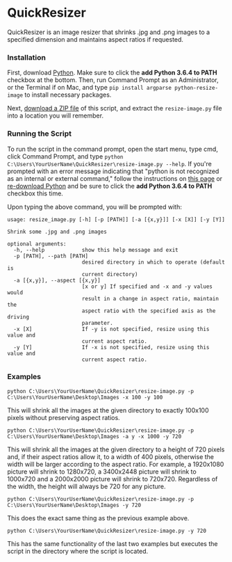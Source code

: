 # QuickResizer
QuickResizer is an image resizer that shrinks .jpg and .png images to a specified dimension and maintains aspect ratios if requested.

### Installation
First, download [Python][python-download]. Make sure to click the **add Python 3.6.4 to PATH** checkbox at the bottom. Then, run Command Prompt as an Administrator, or the Terminal if on Mac, and type `pip install argparse python-resize-image` to install necessary packages.  

Next, [download a ZIP file][zip-file] of this script, and extract the `resize-image.py` file
into a location you will remember.

### Running the Script
To run the script in the command prompt, open the start menu, type cmd, click Command Prompt,
and type `python C:\Users\YourUserName\QuickResizer\resize-image.py --help`. If
you're prompted with an error message indicating that "python is not recognized
as an internal or external command,"
follow the instructions on [this page][addToPathPage] or [re-download Python][python-download] and be sure to click the **add Python 3.6.4 to PATH** checkbox this time.

Upon typing the above command, you will be prompted with:
```
usage: resize_image.py [-h] [-p [PATH]] [-a [{x,y}]] [-x [X]] [-y [Y]]

Shrink some .jpg and .png images

optional arguments:
  -h, --help            show this help message and exit
  -p [PATH], --path [PATH]
                        desired directory in which to operate (default is
                        current directory)
  -a [{x,y}], --aspect [{x,y}]
                        [x or y] If specified and -x and -y values would
                        result in a change in aspect ratio, maintain the
                        aspect ratio with the specified axis as the driving
                        parameter.
  -x [X]                If -y is not specified, resize using this value and
                        current aspect ratio.
  -y [Y]                If -x is not specified, resize using this value and
                        current aspect ratio.
```

### Examples
`python C:\Users\YourUserName\QuickResizer\resize-image.py -p C:\Users\YourUserName\Desktop\Images -x 100 -y 100`

This will shrink all the images at the given directory to exactly 100x100 pixels without preserving aspect ratios.

`python C:\Users\YourUserName\QuickResizer\resize-image.py -p C:\Users\YourUserName\Desktop\Images -a y -x 1000 -y 720`

This will shrink all the images at the given directory to a height of 720 pixels and, if their aspect ratios allow it, to a width of 400 pixels, otherwise the width will be larger according to the aspect ratio. For example, a 1920x1080 picture will shrink to 1280x720, a 3400x2448 picture will shrink to 1000x720 and a 2000x2000 picture will shrink to 720x720. Regardless of the width, the height will always be 720 for any picture.

`python C:\Users\YourUserName\QuickResizer\resize-image.py -p C:\Users\YourUserName\Desktop\Images -y 720`

This does the exact same thing as the previous example above.

`python C:\Users\YourUserName\QuickResizer\resize-image.py -y 720`

This has the same functionality of the last two examples but executes the script in the directory where the script is located.



[python-download]: "https://www.python.org/downloads/"
[zip-file]: "https://github.com/TinkerYpsi/QuickResizer/archive/master.zip"
[addToPathPage]: "https://www.pythoncentral.io/add-python-to-path-python-is-not-recognized-as-an-internal-or-external-command/"
